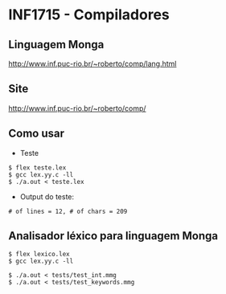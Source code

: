 # INF1715 - Compiladores

## Linguagem Monga
http://www.inf.puc-rio.br/~roberto/comp/lang.html

## Site
http://www.inf.puc-rio.br/~roberto/comp/

## Como usar
- Teste
```
$ flex teste.lex
$ gcc lex.yy.c -ll
$ ./a.out < teste.lex
```
- Output do teste:
```
# of lines = 12, # of chars = 209
```

## Analisador léxico para linguagem Monga
```
$ flex lexico.lex
$ gcc lex.yy.c -ll

$ ./a.out < tests/test_int.mmg
$ ./a.out < tests/test_keywords.mmg
```